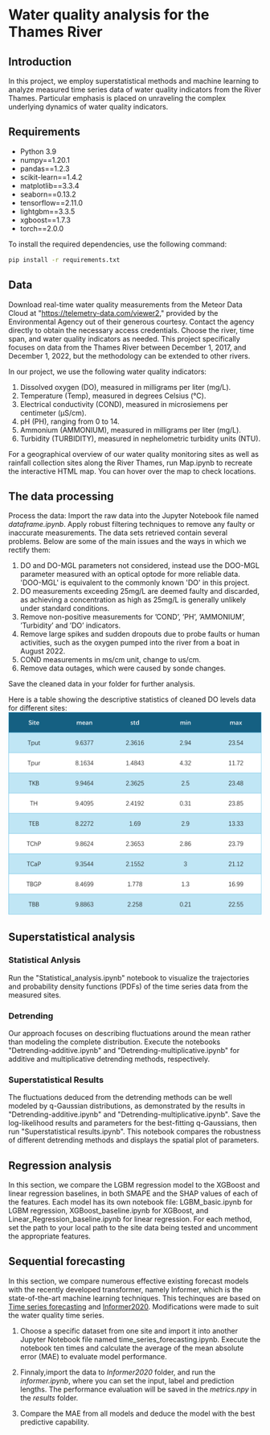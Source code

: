 # Water quality analysis for the Thames River

## Introduction
In this project, we employ superstatistical methods and machine learning to analyze measured time series data of water quality indicators from the River Thames. Particular emphasis is placed on unraveling the complex underlying dynamics of water quality indicators.

## Requirements
* Python 3.9
* numpy==1.20.1
* pandas==1.2.3
* scikit-learn==1.4.2
* matplotlib==3.3.4
* seaborn==0.13.2
* tensorflow==2.11.0
* lightgbm==3.3.5
* xgboost==1.7.3
* torch==2.0.0

To install the required dependencies, use the following command:
```bash
pip install -r requirements.txt
```

## Data
Download real-time water quality measurements from the Meteor Data Cloud at "https://telemetry-data.com/viewer2," provided by the Environmental Agency out of their generous courtesy. Contact the agency directly to obtain the necessary access credentials. Choose the river, time span, and water quality indicators as needed. This project specifically focuses on data from the Thames River between December 1, 2017, and December 1, 2022, but the methodology can be extended to other rivers.

In our project, we use the following water quality indicators:

1. Dissolved oxygen (DO), measured in milligrams per liter (mg/L).
2. Temperature (Temp), measured in degrees Celsius (°C).
3. Electrical conductivity (COND), measured in microsiemens per centimeter (μS/cm).
4. pH (PH), ranging from 0 to 14.
5. Ammonium (AMMONIUM), measured in milligrams per liter (mg/L).
6. Turbidity (TURBIDITY), measured in nephelometric turbidity units (NTU).

For a geographical overview of our water quality monitoring sites as well as rainfall collection sites along the River Thames, run Map.ipynb to recreate the interactive HTML map. You can hover over the map to check locations.

## The data processing
Process the data: Import the raw data into the Jupyter Notebook file named *dataframe.ipynb*. Apply robust filtering techniques to remove any faulty or inaccurate measurements. 
The data sets retrieved contain several problems. Below are some of the main issues and the ways in which we rectify them:
1. DO and DO-MGL parameters not considered, instead use the DOO-MGL parameter measured with an optical optode for more reliable data. 'DOO-MGL' is equivalent to the commonly known 'DO' in this project.
1. DO measurements exceeding 25mg/L are deemed faulty and discarded, as achieving a concentration as high as 25mg/L is generally unlikely under standard conditions.
2. Remove non-positive measurements for ’COND’, ’PH’, ’AMMONIUM’, ’Turbidity’ and ’DO’ indicators.
3. Remove large spikes and sudden dropouts due to probe faults or human activities, such as the
oxygen pumped into the river from a boat in August 2022.
4. COND measurements in ms/cm unit, change to us/cm.
5. Remove data outages, which were caused by sonde changes.

Save the cleaned data in your folder for further analysis.

Here is a table showing the descriptive statistics of cleaned DO levels data for different sites:
![Descriptive Statistics](https://github.com/hurst0415/Water-quality-analysis-for-the-Thames-River/blob/main/stats.png?raw=true)

## Superstatistical analysis
### Statistical Anlysis
Run the "Statistical_analysis.ipynb" notebook to visualize the trajectories and probability density functions (PDFs) of the time series data from the measured sites.

### Detrending
Our approach focuses on describing fluctuations around the mean rather than modeling the complete distribution. Execute the notebooks "Detrending-additive.ipynb" and "Detrending-multiplicative.ipynb" for additive and multiplicative detrending methods, respectively.

### Superstatistical Results
The fluctuations deduced from the detrending methods can be well modeled by q-Gaussian distributions, as demonstrated by the results in "Detrending-additive.ipynb" and "Detrending-multiplicative.ipynb". Save the log-likelihood results and parameters for the best-fitting q-Gaussians, then run "Superstatistical results.ipynb". This notebook compares the robustness of different detrending methods and displays the spatial plot of parameters.


## Regression analysis

In this section, we compare the LGBM regression model to the XGBoost and linear regression baselines, in both SMAPE and the SHAP values of each of the features. Each model has its own notebook file: LGBM_basic.ipynb for LGBM regression, XGBoost_baseline.ipynb for XGBoost, and Linear_Regression_baseline.ipynb for linear regression. For each method, set the path to your local path to the site data being tested and uncomment the appropriate features.



## Sequential forecasting 

In this section, we compare numerous effective existing forecast models with the recently developed transformer, namely Informer, which is the state-of-the-art machine learning techniques. This techinques are based on [Time series forecasting](https://github.com/tensorflow/docs/blob/master/site/en/tutorials/structured_data/time_series.ipynb) and [Informer2020](https://github.com/zhouhaoyi/Informer2020). Modifications were made to suit the water quality time series.

1. Choose a specific dataset from one site and import it into another Jupyter Notebook file named time_series_forecasting.ipynb. Execute the notebook ten times and calculate the average of the mean absolute error (MAE) to evaluate model performance.
   
2. Finnaly,import the data to *Informer2020* folder, and run the *informer.ipynb*, where you can set the input, label and prediction lengths. The performance evaluation will be saved in the *metrics.npy* in the *results* folder.

3. Compare the MAE from all models and deduce the model with the best predictive capability.

